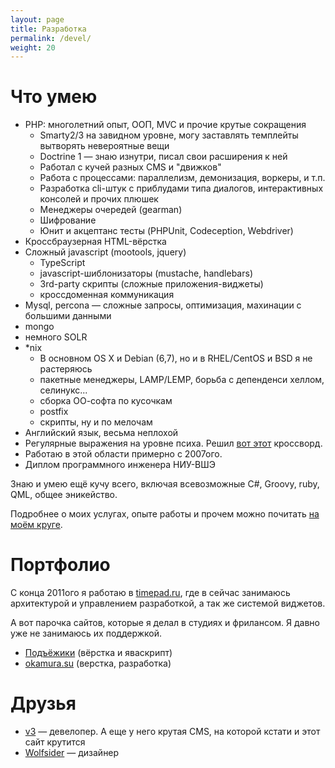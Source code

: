 ```yaml
---
layout: page
title: Разработка
permalink: /devel/
weight: 20
---
```


# Что умею

* PHP: многолетний опыт, ООП, MVC и прочие крутые сокращения
  * Smarty2/3 на завидном уровне, могу заставлять темплейты вытворять невероятные вещи
  * Doctrine 1 — знаю изнутри, писал свои расширения к ней
  * Работал с кучей разных CMS и "движков"
  * Работа с процессами: параллелизм, демонизация, воркеры, и т.п.
  * Разработка cli-штук с приблудами типа диалогов, интерактивных консолей и прочих плюшек
  * Менеджеры очередей (gearman)
  * Шифрование
  * Юнит и акцептанс тесты (PHPUnit, Codeception, Webdriver)
* Кроссбраузерная HTML-вёрстка
* Сложный javascript (mootools, jquery)
  * TypeScript
  * javascript-шиблонизаторы (mustache, handlebars)
  * 3rd-party скрипты (сложные приложения-виджеты)
  * кроссдоменная коммуникация
* Mysql, percona — сложные запросы, оптимизация, махинации с большими данными
* mongo
* немного SOLR
* *nix
  * В основном OS X и Debian (6,7), но и в RHEL/CentOS​ и BSD я не растеряюсь
  * пакетные менеджеры, LAMP/LEMP, борьба с депенденси хеллом, селинукс...
  * сборка ОО-софта по кусочкам
  * postfix
  * скрипты, ну и по мелочам
* Английский язык, весьма неплохой
* Регулярные выражения на уровне психа. Решил [вот этот](http://habrahabr.ru/post/168591/) кроссворд.
* Работаю в этой области примерно с 2007ого.
* Диплом программного инженера НИУ-ВШЭ

Знаю и умею ещё кучу всего, включая всевозможные C#, Groovy, ruby, QML, общее эникейство.

Подробнее о моих услугах, опыте работы и прочем можно почитать [на моём круге](http://artyfarty.moikrug.ru/).

# Портфолио

C конца 2011ого я работаю в [timepad.ru](https://timepad.ru/), где в сейчас занимаюсь архитектурой и управлением разработкой, а так же системой виджетов.

А вот парочка сайтов, которые я делал в студиях и фрилансом. Я давно уже не занимаюсь их поддержкой.

* [Подъёжики](http://podegiki.ru/) (вёрстка и яваскрипт)
* [okamura.su](http://okamura.su) (верстка, разработка)

# Друзья

* [v3](http://varyen.ru/) — девелопер. А еще у него крутая CMS, на которой кстати и этот сайт крутится
* [Wolfsider](http://ne-kto.ru/) — дизайнер
